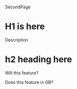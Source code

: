 SecondPage

# H1 is here

Description

# h2 heading here

Will this feature?

Does this feature in GB?